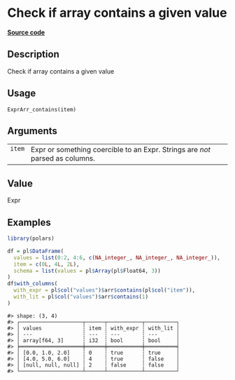 

# Check if array contains a given value

[**Source code**](https://github.com/pola-rs/r-polars/tree/8387e0a88c6889e6449b053999aada405c241066/R/expr__array.R#L137)

## Description

Check if array contains a given value

## Usage

<pre><code class='language-R'>ExprArr_contains(item)
</code></pre>

## Arguments

<table>
<tr>
<td style="white-space: nowrap; font-family: monospace; vertical-align: top">
<code id="ExprArr_contains_:_item">item</code>
</td>
<td>
Expr or something coercible to an Expr. Strings are <em>not</em> parsed
as columns.
</td>
</tr>
</table>

## Value

Expr

## Examples

``` r
library(polars)

df = pl$DataFrame(
  values = list(0:2, 4:6, c(NA_integer_, NA_integer_, NA_integer_)),
  item = c(0L, 4L, 2L),
  schema = list(values = pl$Array(pl$Float64, 3))
)
df$with_columns(
  with_expr = pl$col("values")$arr$contains(pl$col("item")),
  with_lit = pl$col("values")$arr$contains(1)
)
```

    #> shape: (3, 4)
    #> ┌────────────────────┬──────┬───────────┬──────────┐
    #> │ values             ┆ item ┆ with_expr ┆ with_lit │
    #> │ ---                ┆ ---  ┆ ---       ┆ ---      │
    #> │ array[f64, 3]      ┆ i32  ┆ bool      ┆ bool     │
    #> ╞════════════════════╪══════╪═══════════╪══════════╡
    #> │ [0.0, 1.0, 2.0]    ┆ 0    ┆ true      ┆ true     │
    #> │ [4.0, 5.0, 6.0]    ┆ 4    ┆ true      ┆ false    │
    #> │ [null, null, null] ┆ 2    ┆ false     ┆ false    │
    #> └────────────────────┴──────┴───────────┴──────────┘

